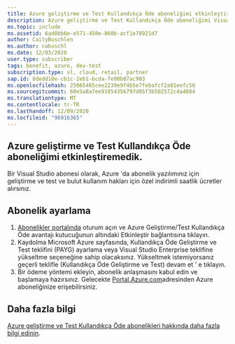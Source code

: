 ```yaml
---
title: Azure geliştirme ve Test Kullandıkça Öde aboneliğimi etkinleştiremedik.
description: Azure geliştirme ve Test Kullandıkça Öde aboneliğimi Visual Studio aboneliğime dahil edemiyorum?
ms.topic: include
ms.assetid: 6ad8bb6e-e571-450e-860b-acf1e78921d7
author: CaityBuschlen
ms.author: cabuschl
ms.date: 12/03/2020
user.type: subscriber
tags: benefit, azure, dev-test
subscription.type: vl, cloud, retail, partner
sap.id: 8dedd10e-cb1c-2eb1-bcda-fe00b07ac903
ms.openlocfilehash: 25065465cee2239e9f4b5e7febafcf2a01eefc50
ms.sourcegitcommit: 60e5a8a7ee91854356797d05f3b502572c4a4884
ms.translationtype: MT
ms.contentlocale: tr-TR
ms.lasthandoff: 12/09/2020
ms.locfileid: "96916365"
---
```

## <a name="im-unable-to-activate-my-azure-dev--test-pay-as-you-go-subscription"></a>Azure geliştirme ve Test Kullandıkça Öde aboneliğimi etkinleştiremedik.

Bir Visual Studio abonesi olarak, Azure 'da abonelik yazılımınız için geliştirme ve test ve bulut kullanım hakları için özel indirimli saatlik ücretler alırsınız. 

## <a name="set-up-a-subscription"></a>Abonelik ayarlama

1. [Abonelikler portalında](https://my.visualstudio.com/benefits) oturum açın ve Azure Geliştirme/Test Kullandıkça Öde avantajı kutucuğunun altındaki Etkinleştir bağlantısına tıklayın.
1. Kaydolma Microsoft Azure sayfasında, Kullandıkça Öde Geliştirme ve Test teklifini (PAYG) ayarlama veya Visual Studio Enterprise teklifine yükseltme seçeneğine sahip olacaksınız. Yükseltmek istemiyorsanız geçerli teklifle (Kullandıkça Öde Geliştirme ve Test) devam et ' e tıklayın. 
1. Bir ödeme yöntemi ekleyin, abonelik anlaşmasını kabul edin ve başlamaya hazırsınız. Gelecekte [Portal.Azure.com](https://portal.azure.com/)adresinden Azure aboneliğinize erişebilirsiniz. 

## <a name="more-information"></a>Daha fazla bilgi 
[Azure geliştirme ve Test Kullandıkça Öde abonelikleri hakkında daha fazla bilgi edinin](https://docs.microsoft.com/visualstudio/subscriptions/vs-azure-payg).